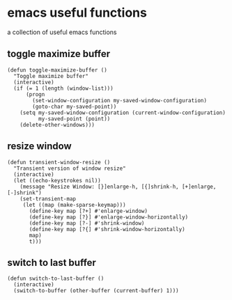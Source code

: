 # emacs useful functions

a collection of useful emacs functions

## toggle maximize buffer
```elisp
(defun toggle-maximize-buffer ()
  "Toggle maximize buffer"
  (interactive)
  (if (= 1 (length (window-list)))
      (progn
        (set-window-configuration my-saved-window-configuration)
        (goto-char my-saved-point))
    (setq my-saved-window-configuration (current-window-configuration)
          my-saved-point (point))
    (delete-other-windows)))
```

## resize window
```elisp
(defun transient-window-resize ()
  "Transient version of window resize"
  (interactive)
  (let ((echo-keystrokes nil))
    (message "Resize Window: [}]enlarge-h, [{]shrink-h, [+]enlarge, [-]shrink")
    (set-transient-map
     (let ((map (make-sparse-keymap)))
	   (define-key map [?+] #'enlarge-window)
	   (define-key map [?}] #'enlarge-window-horizontally)
	   (define-key map [?-] #'shrink-window)
	   (define-key map [?{] #'shrink-window-horizontally)
	   map)
       t)))
```

## switch to last buffer
```elisp
(defun switch-to-last-buffer ()
  (interactive)
  (switch-to-buffer (other-buffer (current-buffer) 1)))
```
